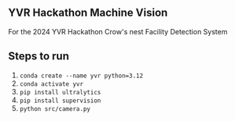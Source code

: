 ## YVR Hackathon Machine Vision

For the 2024 YVR Hackathon Crow's nest Facility Detection System

## Steps to run
1. `conda create --name yvr python=3.12`
2. `conda activate yvr`
3. `pip install ultralytics`
4. `pip install supervision`
5. `python src/camera.py`
